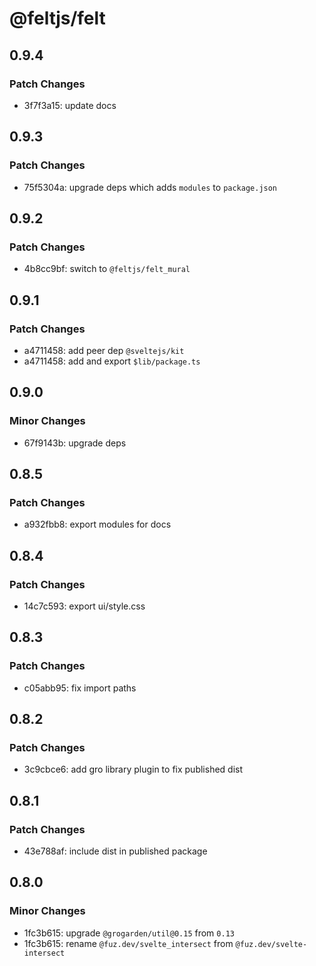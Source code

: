 # @feltjs/felt

## 0.9.4

### Patch Changes

- 3f7f3a15: update docs

## 0.9.3

### Patch Changes

- 75f5304a: upgrade deps which adds `modules` to `package.json`

## 0.9.2

### Patch Changes

- 4b8cc9bf: switch to `@feltjs/felt_mural`

## 0.9.1

### Patch Changes

- a4711458: add peer dep `@sveltejs/kit`
- a4711458: add and export `$lib/package.ts`

## 0.9.0

### Minor Changes

- 67f9143b: upgrade deps

## 0.8.5

### Patch Changes

- a932fbb8: export modules for docs

## 0.8.4

### Patch Changes

- 14c7c593: export ui/style.css

## 0.8.3

### Patch Changes

- c05abb95: fix import paths

## 0.8.2

### Patch Changes

- 3c9cbce6: add gro library plugin to fix published dist

## 0.8.1

### Patch Changes

- 43e788af: include dist in published package

## 0.8.0

### Minor Changes

- 1fc3b615: upgrade `@grogarden/util@0.15` from `0.13`
- 1fc3b615: rename `@fuz.dev/svelte_intersect` from `@fuz.dev/svelte-intersect`
